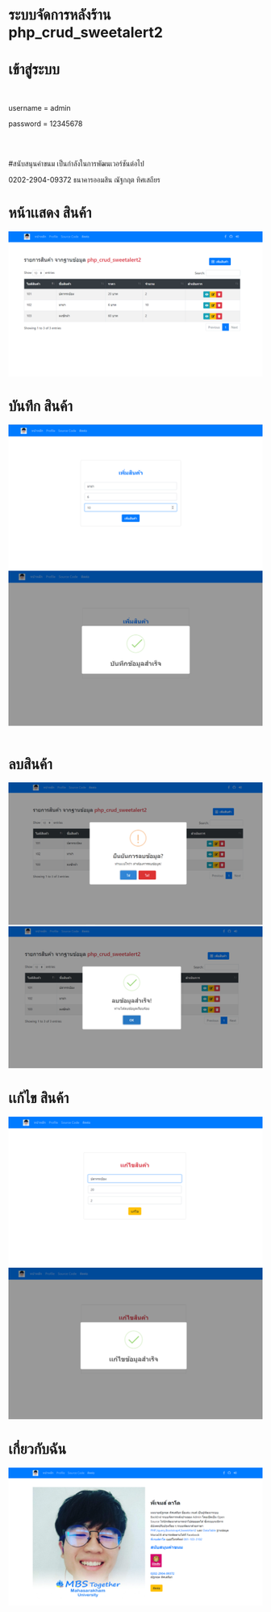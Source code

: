 # ระบบจัดการหลังร้าน php_crud_sweetalert2

<h1>เข้าสู่ระบบ</h1> <br/>
<p>username = admin</p> 
<p>password = 12345678</p><br/>
<br/>

#สนับสนุนค่าขนม เป็นกำลังในการพัฒนเวอร์ชันต่อไป

0202-2904-09372 ธนาคารออมสิน ณัฐกฤต ทิศเสถียร

<h1>หน้าเเสดง สินค้า</h1>
<img src="reviews/ProductsList.png" />
<br/>
<h1>บันทึก สินค้า</h1>
<img src="reviews/insertProduct.png" />
<br/>
<img src="reviews/insertSuccess.png" /> 
<br/>
<br/>
<h1>ลบสินค้า</h1>
<img src="reviews/DeleteProduct.png" />
<br/>
<img src="reviews/DeleteSuccess.png" />
<br/>
<h1>เเก้ไข สินค้า</h1>
<img src="reviews/UpdateData.png" />
<br/>
<img src="reviews/UpdateSuccess.png" />
<br/>
<h1>เกี่ยวกับฉัน</h1>
<img src="reviews/Contract.png" />
